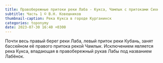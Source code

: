 ```yaml
---
title: Правобережные притоки реки Лаба - Кукса, Чамлык с притоками Сихюха и Грязнуха
subtitle: Часть 1 © В.Н. Ковешников
thumbnail-caption: Река Кукса в городе Курганинск
categories: toponymy
date: 2023-07-30 16:40 +0300
---
```

Почти весь правый берег реки Лаба, левый приток реки Кубань, занят бассейном её правого притока рекой Чамлык. Исключением является река Кукса, впадающая в правобережный рукав Лабы под названием Лабёнок.